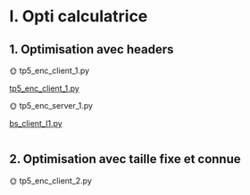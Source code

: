 # I. Opti calculatrice

## 1. Optimisation avec headers

🌞 tp5_enc_client_1.py

[tp5_enc_client_1.py](./tp5_enc_client_1.py)


🌞 tp5_enc_server_1.py

[bs_client_I1.py](./tp5_enc_server_1.py)

```

```

## 2. Optimisation avec taille fixe et connue


🌞 tp5_enc_client_2.py

```

```